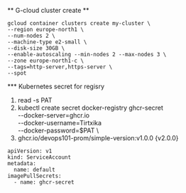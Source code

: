 ** G-cloud cluster create **
```
gcloud container clusters create my-cluster \
--region europe-north1 \
--num-nodes 2 \
--machine-type e2-small \
--disk-size 30GB \
--enable-autoscaling --min-nodes 2 --max-nodes 3 \
--zone europe-north1-c \
--tags=http-server,https-server \
--spot
```
*** Kubernetes secret for regisry
1. read -s PAT
2. kubectl create secret docker-registry ghcr-secret \
  --docker-server=ghcr.io\
  --docker-username=Tirtxika \
  --docker-password=$PAT \
3. ghcr.io/devops101-prom/simple-version:v1.0.0 {v2.0.0}
```
apiVersion: v1
kind: ServiceAccount
metadata:
  name: default
imagePullSecrets:
  - name: ghcr-secret
```